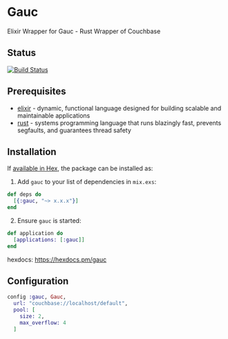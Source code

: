 # Gauc

Elixir Wrapper for Gauc - Rust Wrapper of Couchbase

## Status

[![Build Status](https://travis-ci.org/korczis/gauc.ex.svg?branch=master)](https://travis-ci.org/korczis/gauc.ex)

## Prerequisites

- [elixir](https://elixir-lang.org/) - dynamic, functional language designed for building scalable and maintainable applications
- [rust](https://www.rust-lang.org/en-US/) - systems programming language that runs blazingly fast, prevents segfaults, and guarantees thread safety

## Installation

If [available in Hex](https://hex.pm/docs/publish), the package can be installed as:

1. Add `gauc` to your list of dependencies in `mix.exs`:

```elixir
def deps do
  [{:gauc, "~> x.x.x"}]
end
```

2. Ensure `gauc` is started:

```elixir
def application do
  [applications: [:gauc]]
end
```

hexdocs: https://hexdocs.pm/gauc

## Configuration

```elixir
config :gauc, Gauc,
  url: "couchbase://localhost/default",
  pool: [
    size: 2,
    max_overflow: 4
  ]
```
